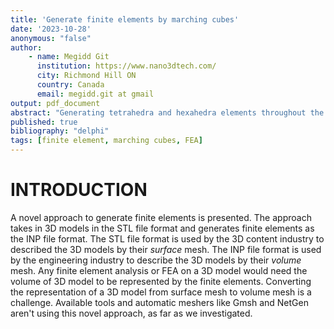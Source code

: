 ```yaml
---
title: 'Generate finite elements by marching cubes'
date: '2023-10-28'
anonymous: "false"
author: 
    - name: Megidd Git
      institution: https://www.nano3dtech.com/
      city: Richmond Hill ON
      country: Canada
      email: megidd.git at gmail
output: pdf_document
abstract: "Generating tetrahedra and hexahedra elements throughout the volume of a 3D model by the marching cubes algorithm"
published: true
bibliography: "delphi"
tags: [finite element, marching cubes, FEA]
---
```


# INTRODUCTION

A novel approach to generate finite elements is presented. The approach takes in 3D models in the STL file format and generates finite elements as the INP file format. The STL file format is used by the 3D content industry to described the 3D models by their *surface* mesh. The INP file format is used by the engineering industry to describe the 3D models by their *volume* mesh. Any finite element analysis or FEA on a 3D model would need the volume of 3D model to be represented by the finite elements. Converting the representation of a 3D model from surface mesh to volume mesh is a challenge. Available tools and automatic meshers like Gmsh and NetGen aren't using this novel approach, as far as we investigated.

